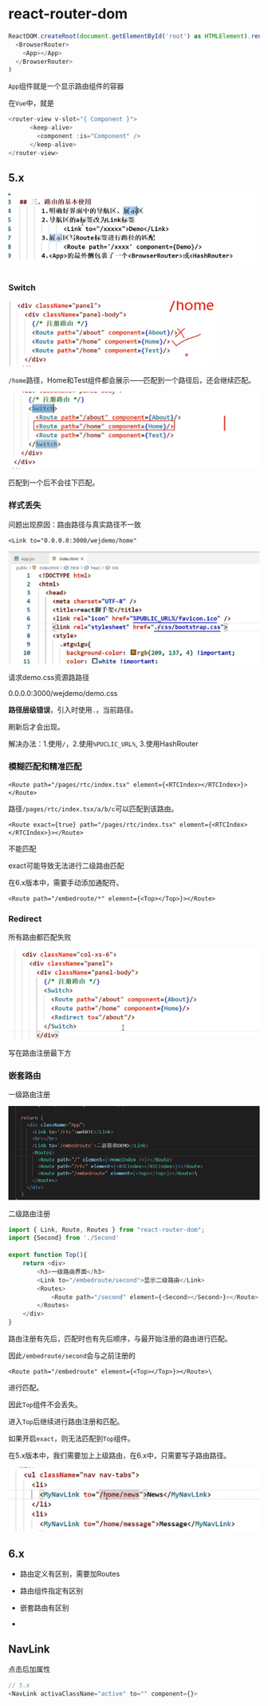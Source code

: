 # react-router-dom

```javascript
ReactDOM.createRoot(document.getElementById('root') as HTMLElement).render(
  <BrowserRouter>
    <App></App>
  </BrowserRouter>
)
```

`App`组件就是一个显示路由组件的容器

在`Vue`中，就是

```javascript
<router-view v-slot="{ Component }">
      <keep-alive>
        <component :is="Component" />
      </keep-alive>
</router-view>
```

## 5.x

![image-20221019165059735](assets/image-20221019165059735.png)

### Switch

![image-20221019170427294](assets/image-20221019170427294.png)

`/home`路径，Home和Test组件都会展示——匹配到一个路径后，还会继续匹配。

![image-20221019170534601](assets/image-20221019170534601.png)

匹配到一个后不会往下匹配。

### 样式丢失

问题出现原因：路由路径与真实路径不一致

```
<Link to="0.0.0.0:3000/wejdemo/home"
```

![image-20221019171412542](assets/image-20221019171412542.png)

请求demo.css资源路路径

0.0.0.0:3000/wejdemo/demo.css

**路径层级错误**，引入时使用`.`，当前路径。

刷新后才会出现。

解决办法：1.使用`/`，2.使用`%PUCLIC_URL%`, 3.使用HashRouter

### 模糊匹配和精准匹配

```
<Route path="/pages/rtc/index.tsx" element={<RTCIndex></RTCIndex>}></Route>
```

路径`/pages/rtc/index.tsx/a/b/c`可以匹配到该路由。

```
<Route exact={true} path="/pages/rtc/index.tsx" element={<RTCIndex></RTCIndex>}></Route>
```

不能匹配

exact可能导致无法进行二级路由匹配

在6.x版本中，需要手动添加通配符。

```
<Route path="/embedroute/*" element={<Top></Top>}></Route>

```



### Redirect

所有路由都匹配失败

![image-20221019172506484](assets/image-20221019172506484.png)

写在路由注册最下方

### 嵌套路由

一级路由注册

![image-20221019174212754](assets/image-20221019174212754.png)

二级路由注册

```javascript
import { Link, Route, Routes } from "react-router-dom";
import {Second} from './Second'

export function Top(){
    return <div>
        <h3>一级路由界面</h3>
        <Link to="/embedroute/second">显示二级路由</Link>
        <Routes>
            <Route path="/second" element={<Second></Second>}></Route>
        </Routes>
    </div>
}
```

路由注册有先后，匹配时也有先后顺序，与最开始注册的路由进行匹配。

因此`/embedroute/second`会与之前注册的

```
<Route path="/embedroute" element={<Top></Top>}></Route>\
```

进行匹配。

因此`Top`组件不会丢失。

进入`Top`后继续进行路由注册和匹配。

如果开启`exact`，则无法匹配到`Top`组件。

在5.x版本中，我们需要加上上级路由，在6.x中，只需要写子路由路径。

![image-20221019201756121](assets/image-20221019201756121.png)

## 6.x

- 路由定义有区别，需要加Routes
- 路由组件指定有区别
- 嵌套路由有区别

- 

## NavLink

点击后加属性

```javascript
// 5.x
<NavLink activaClassName="active" to="" component={}>
```

